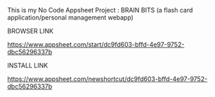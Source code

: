 This is my No Code Appsheet Project : BRAIN BITS (a flash card application/personal management webapp)

BROWSER LINK

https://www.appsheet.com/start/dc9fd603-bffd-4e97-9752-dbc56296337b

INSTALL LINK

https://www.appsheet.com/newshortcut/dc9fd603-bffd-4e97-9752-dbc56296337b


